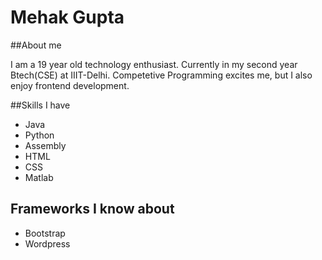 # Mehak Gupta

##About me 

I am a 19 year old technology enthusiast. Currently in my second year Btech(CSE) at IIIT-Delhi. Competetive Programming excites me, but I
also enjoy frontend development. 

##Skills I have
- Java
- Python
- Assembly
- HTML
- CSS
- Matlab

## Frameworks I know about
- Bootstrap
- Wordpress
